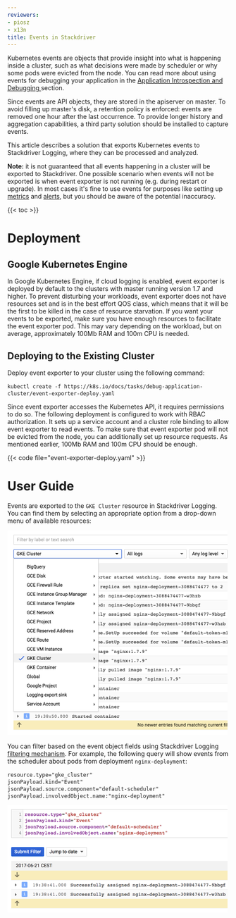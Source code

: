 ```yaml
---
reviewers:
- piosz
- x13n
title: Events in Stackdriver
---
```




Kubernetes events are objects that provide insight into what is happening
inside a cluster, such as what decisions were made by scheduler or why some
pods were evicted from the node. You can read more about using events
for debugging your application in the [Application Introspection and Debugging
](/docs/tasks/debug-application-cluster/debug-application-introspection/)
section.

Since events are API objects, they are stored in the apiserver on master. To
avoid filling up master's disk, a retention policy is enforced: events are
removed one hour after the last occurrence. To provide longer history
and aggregation capabilities, a third party solution should be installed
to capture events.

This article describes a solution that exports Kubernetes events to
Stackdriver Logging, where they can be processed and analyzed.

**Note:** it is not guaranteed that all events happening in a cluster will be
exported to Stackdriver. One possible scenario when events will not be
exported is when event exporter is not running (e.g. during restart or
upgrade). In most cases it's fine to use events for purposes like setting up
[metrics][sdLogMetrics] and [alerts][sdAlerts], but you should be aware
of the potential inaccuracy.

[sdLogMetrics]: https://cloud.google.com/logging/docs/view/logs_based_metrics
[sdAlerts]: https://cloud.google.com/logging/docs/view/logs_based_metrics#creating_an_alerting_policy

{{< toc >}}

# Deployment

## Google Kubernetes Engine

In Google Kubernetes Engine, if cloud logging is enabled, event exporter
is deployed by default to the clusters with master running version 1.7 and
higher. To prevent disturbing your workloads, event exporter does not have
resources set and is in the best effort QOS class, which means that it will
be the first to be killed in the case of resource starvation. If you want
your events to be exported, make sure you have enough resources to facilitate
the event exporter pod. This may vary depending on the workload, but on
average, approximately 100Mb RAM and 100m CPU is needed.

## Deploying to the Existing Cluster

Deploy event exporter to your cluster using the following command:

```shell
kubectl create -f https://k8s.io/docs/tasks/debug-application-cluster/event-exporter-deploy.yaml
```

Since event exporter accesses the Kubernetes API, it requires permissions to
do so. The following deployment is configured to work with RBAC
authorization. It sets up a service account and a cluster role binding
to allow event exporter to read events. To make sure that event exporter
pod will not be evicted from the node, you can additionally set up resource
requests. As mentioned earlier, 100Mb RAM and 100m CPU should be enough.

{{< code file="event-exporter-deploy.yaml" >}}

# User Guide

Events are exported to the `GKE Cluster` resource in Stackdriver Logging.
You can find them by selecting an appropriate option from a drop-down menu
of available resources:

<img src="/images/docs/stackdriver-event-exporter-resource.png" alt="Events location in the Stackdriver Logging interface" width="500">

You can filter based on the event object fields using Stackdriver Logging
[filtering mechanism](https://cloud.google.com/logging/docs/view/advanced_filters).
For example, the following query will show events from the scheduler
about pods from deployment `nginx-deployment`:

```
resource.type="gke_cluster"
jsonPayload.kind="Event"
jsonPayload.source.component="default-scheduler"
jsonPayload.involvedObject.name:"nginx-deployment"
```

<img src="/images/docs/stackdriver-event-exporter-filter.png" alt="Filtered events in the Stackdriver Logging interface" width="500">
